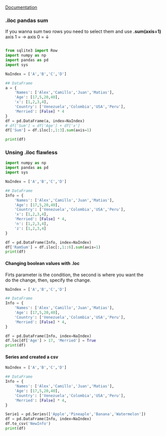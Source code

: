 [Documentation](https://pandas.pydata.org/docs/reference/frame.html)

### .iloc pandas sum

If you wanna sum two rows you need to select them and use **.sum(axis=1)** <br>
axis 1 = ->
axis 0 = ↓ 

```python

from sqlite3 import Row
import numpy as np
import pandas as pd
import sys

NaIndex = ['A','B','C','D']

## DataFrame
a = {
    'Names': ['Alex','Camillo','Juan','Matias'], 
    'Age': [17,5,20,40],
    'x': [1,2,3,4],
    'Country': ['Venezuela','Colombia','USA','Peru'],
    'Merried': [False] * 4
}
df = pd.DataFrame(a, index=NaIndex)
# df['Sum'] = df['Age'] + df['x']
df['Sum'] = df.iloc[:,1:3].sum(axis=1)

print(df)

```


### Unsing .iloc flawless
```python
import numpy as np
import pandas as pd
import sys

NaIndex = ['A','B','C','D']

## DataFrame
Info = {
    'Names': ['Alex','Camillo','Juan','Matias'], 
    'Age': [17,5,20,40],
    'Country': ['Venezuela','Colombia','USA','Peru'],
    'x': [1,2,3,4],
    'Merried': [False] * 4,
    'n': [1,2,3,4],
    'z': [1,2,3,4]
}

df = pd.DataFrame(Info, index=NaIndex)
df['RamSum'] = df.iloc[:,1::6].sum(axis=1)
print(df)

```


#### Changing boolean values with .loc
Firts parameter is the condition, the second is where you want the <br> 
do the change, then, specify the change.

```python
NaIndex = ['A','B','C','D']

## DataFrame
Info = {
    'Names': ['Alex','Camillo','Juan','Matias'], 
    'Age': [17,5,20,40],
    'Country': ['Venezuela','Colombia','USA','Peru'],
    'Merried': [False] * 4,
}

df = pd.DataFrame(Info, index=NaIndex)
df.loc[df['Age'] > 17, 'Merried'] = True
print(df)

```

#### Series and created a csv

```python
NaIndex = ['A','B','C','D']

## DataFrame
Info = {
    'Names': ['Alex','Camillo','Juan','Matias'], 
    'Age': [17,5,20,40],
    'Country': ['Venezuela','Colombia','USA','Peru'],
    'Merried': [False] * 4,
}

Serie1 = pd.Series(['Apple','Pineaple','Banana','Watermelon'])
df = pd.DataFrame(Info, index=NaIndex)
df.to_csv('NewInfo')
print(df)

```